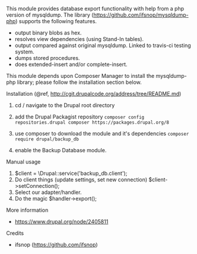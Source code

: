 This module provides database export functionality with help from a php version of mysqldump. The library (https://github.com/ifsnop/mysqldump-php) supports the following features.

 - output binary blobs as hex.
 - resolves view dependencies (using Stand-In tables).
 - output compared against original mysqldump. Linked to travis-ci testing system.
 - dumps stored procedures.
 - does extended-insert and/or complete-insert.

This module depends upon Composer Manager to install the mysqldump-php library; please follow the installation section below.

Installation (@ref, http://cgit.drupalcode.org/address/tree/README.md)

1. cd / navigate to the Drupal root directory

2. add the Drupal Packagist repository
   ``
   composer config repositories.drupal composer https://packages.drupal.org/8
   ``

3. use composer to download the module and it's dependencies
  ``
  composer require drupal/backup_db
  ``

4. enable the Backup Database module.

Manual usage

1. $client = \Drupal::service('backup_db.client');
2. Do client things (update settings, set new connection)
   $client->setConnection();
3. Select our adapter/handler.
4. Do the magic
   $handler->export();

More information
 - https://www.drupal.org/node/2405811

Credits
 - ifsnop (https://github.com/ifsnop)
